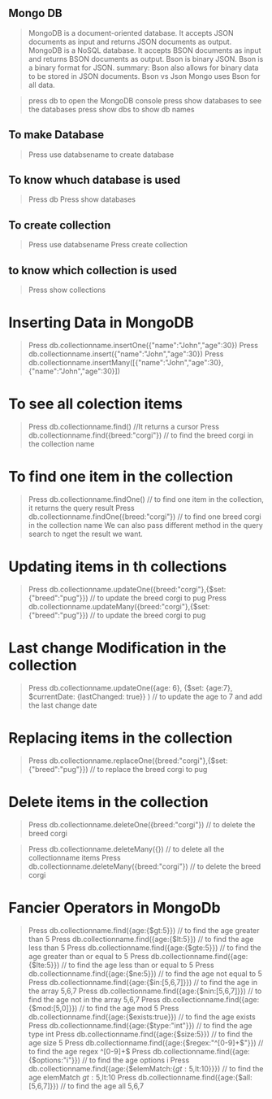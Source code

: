 ## Mongo DB
> MongoDB is a document-oriented database.
> It accepts JSON documents as input and returns JSON documents as output.
> MongoDB is a NoSQL database.
> It accepts BSON documents as input and returns BSON documents as output.
> Bson is binary JSON.
> Bson is a binary format for JSON.
>   summary: Bson also allows for binary data to be stored in JSON documents.
> Bson vs Json
> Mongo uses Bson for all data.


> press db to open the MongoDB console
> press show databases to see the databases
> press show dbs to show db names

## To make Database
> Press use databsename to create database


## To know whuch database is used
> Press db
> Press show databases

## To create collection
> Press use databsename
> Press create collection

## to know which collection is used
> Press show collections

# Inserting Data in MongoDB
> Press db.collectionname.insertOne({"name":"John","age":30})
> Press db.collectionname.insert({"name":"John","age":30})
> Press db.collectionname.insertMany([{"name":"John","age":30},{"name":"John","age":30}])

# To see all colection items
> Press db.collectionname.find() //It returns a cursor
> Press db.collectionname.find({breed:"corgi"}) // to find the breed corgi in the collection name 

# To find one item in the collection
> Press db.collectionname.findOne() // to find one item in the collection, it returns the query result
> Press db.collectionname.findOne({breed:"corgi"}) // to find one breed corgi in the collection name 
> We can also pass different method in the query search to nget the result we want.

# Updating items in th collections
>Press db.collectionname.updateOne({breed:"corgi"},{$set:{"breed":"pug"}}) // to update the breed corgi to pug
>Press db.collectionname.updateMany({breed:"corgi"},{$set:{"breed":"pug"}}) // to update the breed corgi to pug

# Last change Modification in the collection
> Press  db.collectionname.updateOne({age: 6}, {$set: {age:7}, $currentDate: {lastChanged: true}} ) // to update the age to 7 and add the last change date

# Replacing items in the collection
> Press db.collectionname.replaceOne({breed:"corgi"},{$set:{"breed":"pug"}}) // to replace the breed corgi to pug


# Delete items in the collection
> Press db.collectionname.deleteOne({breed:"corgi"}) // to delete the breed corgi

> Press db.collectionname.deleteMany({}) // to delete all the collectionname items
> Press db.collectionname.deleteMany({breed:"corgi"}) // to delete the breed corgi

# Fancier Operators in MongoDb
> Press db.collectionname.find({age:{$gt:5}}) // to find the age greater than 5
> Press db.collectionname.find({age:{$lt:5}}) // to find the age less than 5
> Press db.collectionname.find({age:{$gte:5}}) // to find the age greater than or equal to 5
> Press db.collectionname.find({age:{$lte:5}}) // to find the age less than or equal to 5
> Press db.collectionname.find({age:{$ne:5}}) // to find the age not equal to 5
> Press db.collectionname.find({age:{$in:[5,6,7]}}) // to find the age in the array 5,6,7
> Press db.collectionname.find({age:{$nin:[5,6,7]}}) // to find the age not in the array 5,6,7
> Press db.collectionname.find({age:{$mod:[5,0]}}) // to find the age mod 5
> Press db.collectionname.find({age:{$exists:true}}) // to find the age exists
> Press db.collectionname.find({age:{$type:"int"}}) // to find the age type int
> Press db.collectionname.find({age:{$size:5}}) // to find the age size 5
> Press db.collectionname.find({age:{$regex:"^[0-9]+$"}}) // to find the age regex ^[0-9]+$
> Press db.collectionname.find({age:{$options:"i"}}) // to find the age options i
> Press db.collectionname.find({age:{$elemMatch:{$gt:5,$lt:10}}}) // to find the age elemMatch $gt:5,$lt:10
> Press db.collectionname.find({age:{$all:[5,6,7]}}) // to find the age all 5,6,7

